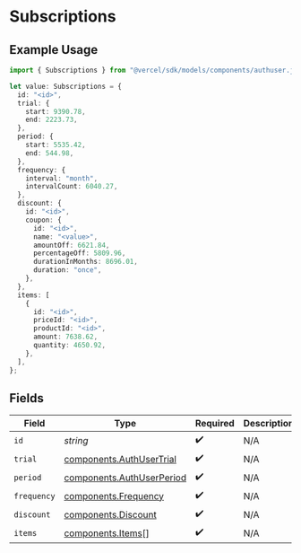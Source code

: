 # Subscriptions

## Example Usage

```typescript
import { Subscriptions } from "@vercel/sdk/models/components/authuser.js";

let value: Subscriptions = {
  id: "<id>",
  trial: {
    start: 9390.78,
    end: 2223.73,
  },
  period: {
    start: 5535.42,
    end: 544.98,
  },
  frequency: {
    interval: "month",
    intervalCount: 6040.27,
  },
  discount: {
    id: "<id>",
    coupon: {
      id: "<id>",
      name: "<value>",
      amountOff: 6621.84,
      percentageOff: 5809.96,
      durationInMonths: 8696.01,
      duration: "once",
    },
  },
  items: [
    {
      id: "<id>",
      priceId: "<id>",
      productId: "<id>",
      amount: 7638.62,
      quantity: 4650.92,
    },
  ],
};
```

## Fields

| Field                                                                  | Type                                                                   | Required                                                               | Description                                                            |
| ---------------------------------------------------------------------- | ---------------------------------------------------------------------- | ---------------------------------------------------------------------- | ---------------------------------------------------------------------- |
| `id`                                                                   | *string*                                                               | :heavy_check_mark:                                                     | N/A                                                                    |
| `trial`                                                                | [components.AuthUserTrial](../../models/components/authusertrial.md)   | :heavy_check_mark:                                                     | N/A                                                                    |
| `period`                                                               | [components.AuthUserPeriod](../../models/components/authuserperiod.md) | :heavy_check_mark:                                                     | N/A                                                                    |
| `frequency`                                                            | [components.Frequency](../../models/components/frequency.md)           | :heavy_check_mark:                                                     | N/A                                                                    |
| `discount`                                                             | [components.Discount](../../models/components/discount.md)             | :heavy_check_mark:                                                     | N/A                                                                    |
| `items`                                                                | [components.Items](../../models/components/items.md)[]                 | :heavy_check_mark:                                                     | N/A                                                                    |
